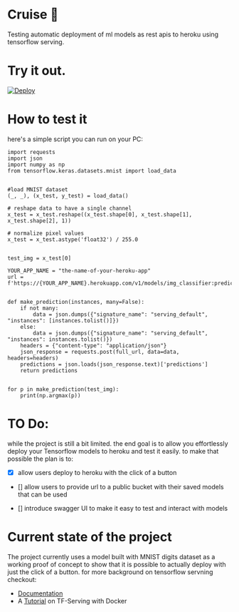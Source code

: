 # Cruise :rocket:

Testing automatic deployment of ml models as rest apis to heroku using tensorflow serving.

# Try it out.

[![Deploy](https://www.herokucdn.com/deploy/button.svg)](https://heroku.com/deploy?template=https://github.com/JesuFemi-O/Cruise)

# How to test it

here's a simple script you can run on your PC:

```
import requests
import json
import numpy as np
from tensorflow.keras.datasets.mnist import load_data


#load MNIST dataset
(_, _), (x_test, y_test) = load_data()

# reshape data to have a single channel
x_test = x_test.reshape((x_test.shape[0], x_test.shape[1], x_test.shape[2], 1))

# normalize pixel values
x_test = x_test.astype('float32') / 255.0


test_img = x_test[0]

YOUR_APP_NAME = "the-name-of-your-heroku-app"
url = f'https://{YOUR_APP_NAME}.herokuapp.com/v1/models/img_classifier:predict'


def make_prediction(instances, many=False):
    if not many:
        data = json.dumps({"signature_name": "serving_default", "instances": [instances.tolist()]})
    else:
        data = json.dumps({"signature_name": "serving_default", "instances": instances.tolist()})
    headers = {"content-type": "application/json"}
    json_response = requests.post(full_url, data=data, headers=headers)
    predictions = json.loads(json_response.text)['predictions']
    return predictions


for p in make_prediction(test_img):
    print(np.argmax(p))
```

# TO Do:

while the project is still a bit limited. the end goal is to allow you effortlessly deploy your Tensorflow models to heroku and test it easily. to make that possible the plan is to:

- [x] allow users deploy to heroku with the click of a button

- [] allow users to provide url to a public bucket with their saved models that can be used

- [] introduce swagger UI to make it easy to test and interact with models

# Current state of the project

The project currently uses a model built with MNIST digits dataset as a working proof of concept to show that it is possible to actually deploy with just the click of a button. for more background on tensorflow servning checkout:

- [Documentation](https://www.tensorflow.org/tfx/guide/serving)
- A [Tutorial](https://neptune.ai/blog/how-to-serve-machine-learning-models-with-tensorflow-serving-and-docker) on TF-Serving with Docker
